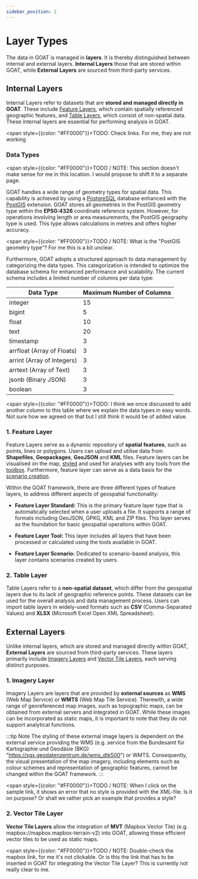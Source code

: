 ```yaml
---
sidebar_position: 2
---
```


# Layer Types

The data in GOAT is managed in **layers**. It is thereby distinguished between internal and external layers. **Internal Layers** those that are stored within GOAT, while **External Layers** are sourced from third-party services.

## Internal Layers 

Internal Layers refer to datasets that are **stored and managed directly in GOAT**. These include [Feature Layers](#1-feature-layer/), which contain spatially referenced geographic features, and [Table Layers](#2-table-layer), which consist of non-spatial data. These internal layers are essential for performing analysis in GOAT.

<span style={{color: "#FF0000"}}>TODO: Check links. For me, they are not working</span>

### Data Types

<span style={{color: "#FF0000"}}>TODO / NOTE: This section doesn't make sense for me in this location. I would propose to shift it to a separate page.</span>

GOAT handles a wide range of geometry types for spatial data. This capability is achieved by using a [PostgreSQL](https://www.postgresql.org/docs/) database enhanced with the [PostGIS](https://postgis.net/documentation/) extension. GOAT stores all geometries in the PostGIS geometry type within the **EPSG:4326** coordinate reference system. However, for operations involving length or area measurements, the PostGIS geography type is used. This type allows calculations in metres and offers higher accuracy.

<span style={{color: "#FF0000"}}>TODO / NOTE: What is the "PostGIS geometry type"? For me this is a bit unclear.</span>

Furthermore, GOAT adopts a structured approach to data management by categorizing the data types. This categorization is intended to optimize the database schema for enhanced performance and scalability. The current schema includes a limited number of columns per data type:

| Data Type  | Maximum Number of Columns |
|------------|---------------------------|
| integer    | 15                        |
| bigint     | 5                         |
| float      | 10                        |
| text       | 20                        |
| timestamp  | 3                         |
| arrfloat (Array of Floats)   | 3       |
| arrint (Array of Integers)   | 3       |
| arrtext (Array of Text)   | 3          |
| jsonb (Binary JSON)    | 3             |
| boolean    | 3                         |


<span style={{color: "#FF0000"}}>TODO: I think we once discussed to add another column to this table where we explain the data types in easy words. Not sure how we agreed on that but I still think it would be of added value.</span>

### 1. Feature Layer
Feature Layers serve as a dynamic repository of **spatial features**, such as points, lines or polygons. Users can upload and utilise data from **Shapefiles**, **Geopackages**, **GeoJSON** and **KML** files. Feature layers can be visualised on the map, [styled](../map/layer_design/styling) and used for analyses with any tools from the [toolbox](../category/toolbox). Furthermore, feature layer can serve as a data basis for the [scenario creation](../category/scenarios).

Within the GOAT framework, there are three different types of feature layers, to address different aspects of geospatial functionality:

- **Feature Layer Standard:** This is the primary feature layer type that is automatically selected when a user uploads a file. It supports a range of formats including GeoJSON, GPKG, KML and ZIP files. This layer serves as the foundation for basic geospatial operations within GOAT.

- **Feature Layer Tool:** This layer includes all layers that have been processed or calculated using the tools available in GOAT. 

- **Feature Layer Scenario:** Dedicated to scenario-based analysis, this layer contains scenarios created by users.

### 2. Table Layer
Table Layers refer to a **non-spatial dataset**, which differ from the geospatial layers due to its lack of geographic reference points. These datasets can be used for the overall analysis and data management process. Users can import table layers in widely-used formats such as **CSV** (Comma-Separated Values) and **XLSX** (Microsoft Excel Open XML Spreadsheet). 

## External Layers
Unlike internal layers, which are stored and managed directly within GOAT, **External Layers** are sourced from third-party services. These layers primarily include [Imagery Layers](#1-imagery-layer) and [Vector Tile Layers](#2-vectortilelayer), each serving distinct purposes.

### 1. Imagery Layer
Imagery Layers are layers that are provided by **external sources** as **WMS** (Web Map Service) or **WMTS** (Web Map Tile Service). Therewith, a wide range of georeferenced map images, such as topographic maps, can be obtained from external servers and integrated in GOAT. While these images can be incorporated as static maps, it is important to note that they do not support analytical functions. 

:::tip Note
The styling of these external image layers is dependent on the external service providing the WMS (e.g. service from the Bundesamt für Kartographie und Geodäsie (BKG) "https://sgx.geodatenzentrum.de/wms_dtk500") or WMTS. 
Consequently, the visual presentation of the map imagery, including elements such as colour schemes and representation of geographic features, cannot be changed within the GOAT framework.
:::

<span style={{color: "#FF0000"}}>TODO / NOTE: When I click on the sample link, it shows an error that no style is provided with the XML-file. Is it on purpose? Or shall we rather pick an example that provides a style?</span>

### 2. Vector Tile Layer
**Vector Tile Layers** allow the integration of **MVT** (Mapbox Vector Tile) (e.g. mapbox://mapbox.mapbox-terrain-v2) into GOAT, allowing these efficient vector tiles to be used as static maps. 

<span style={{color: "#FF0000"}}>TODO / NOTE: Double-check the mapbox link, for me it's not clickable. Or is this the link that has to be inserted in GOAT for integrating the Vector Tile Layer? This is currently not really clear to me.</span>

